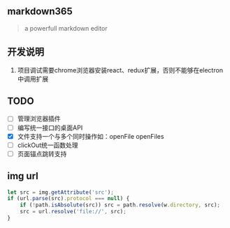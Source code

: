 ## markdown365

> a powerfull markdown editor

## 开发说明
1. 项目调试需要chrome浏览器安装react、redux扩展，否则不能够在electron中调用扩展

## TODO
- [ ] 管理浏览器插件
- [ ] 编写统一接口的桌面API
- [x] 文件支持一个与多个同时操作如：openFile openFiles
- [ ] clickOut统一函数处理
- [ ] 页面锚点跳转支持

## img url
```javascript
let src = img.getAttribute('src');
if (url.parse(src).protocol === null) {
    if (!path.isAbsolute(src)) src = path.resolve(w.directory, src);
    src = url.resolve('file://', src);
}
```
